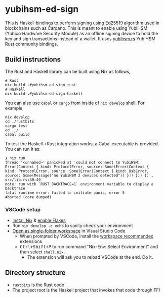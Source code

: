 # yubihsm-ed-sign

This is Haskell bindings to perform signing using
Ed25519 algorithm used in blockchains such as Cardano.
This is meant to enable using YubiHSM (Yubico
Hardware Security Module) as an offline signing device
to hold the key and sign transactions instead of a wallet.
It uses [yubihsm.rs](https://github.com/iqlusioninc/yubihsm.rs)
YubiHSM Rust community bindings.

## Build instructions

The Rust and Haskell library can be built using Nix as follows,

```
# Rust
nix build .#yubihsm-ed-sign-rust
# Haskell
nix build .#yubihsm-ed-sign-haskell
```

You can also use `cabal` or `cargo` from inside of `nix develop` shell.  For example,

```sh-session
nix develop
cd ./rustbits
cargo test
cd ../
cabal build
```

To test the Haskell->Rust integration works, a Cabal executable is provided. You can run it as:

```
❯ nix run
thread '<unnamed>' panicked at 'could not connect to YubiHSM: Error(Context { kind: ProtocolError, source: Some(Error(Context { kind: ProtocolError, source: Some(Error(Context { kind: UsbError, source: Some(Message("no YubiHSM 2 devices detected")) })) })) })', src/lib.rs:39:49
note: run with `RUST_BACKTRACE=1` environment variable to display a backtrace
fatal runtime error: failed to initiate panic, error 5
Aborted (core dumped)
```

### VSCode setup

- [Install Nix](https://nixos.org/download.html) & [enable Flakes](https://nixos.wiki/wiki/Flakes)
- Run `nix develop -c echo` to sanity check your environment 
- [Open as single-folder workspace](https://code.visualstudio.com/docs/editor/workspaces#_singlefolder-workspaces) in Visual Studio Code
    - When prompted by VSCode, install the [workspace recommended](https://code.visualstudio.com/docs/editor/extension-marketplace#_workspace-recommended-extensions) extensions
    - <kbd>Ctrl+Shift+P</kbd> to run command "Nix-Env: Select Environment" and then select `shell.nix`. 
        - The extension will ask you to reload VSCode at the end. Do it.

## Directory structure

- `rustbits` is the Rust code
- The project root is the Haskell project that invokes that code
  through FFI
